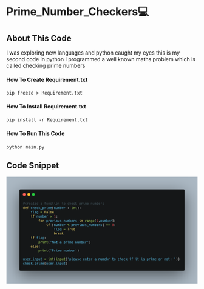 # Prime_Number_Checkers💻

## About This Code

I was exploring new languages and python caught my eyes this is my second code in python I programmed a well known maths problem which is called checking prime numbers

#### How To Create Requirement.txt

```
pip freeze > Requirement.txt
```

#### How To Install Requirement.txt

```
pip install -r Requirement.txt
```

#### How To Run This Code

```
python main.py
```

## Code Snippet

![My prime number checker code](https://github.com/SaudZafeer/Prime_Number_Checkers/blob/36ac3103d2aa1e972c25b04a6e687a50e36cd340/image/carbon%20(2).png)
